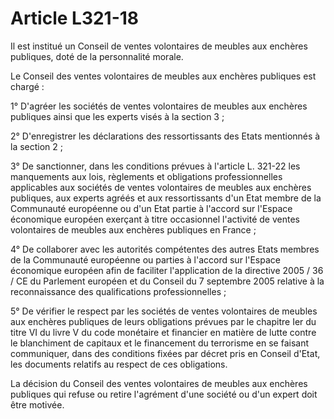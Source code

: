 # Article L321-18

Il est institué un Conseil de ventes volontaires de meubles aux enchères publiques, doté de la personnalité morale.

Le Conseil des ventes volontaires de meubles aux enchères publiques est chargé :

1° D'agréer les sociétés de ventes volontaires de meubles aux enchères publiques ainsi que les experts visés à la section 3 ;

2° D'enregistrer les déclarations des ressortissants des Etats mentionnés à la section 2 ;

3° De sanctionner, dans les conditions prévues à l'article L. 321-22 les manquements aux lois, règlements et obligations professionnelles applicables aux sociétés de ventes volontaires de meubles aux enchères publiques, aux experts agréés et aux ressortissants d'un Etat membre de la Communauté européenne ou d'un Etat partie à l'accord sur l'Espace économique européen exerçant à titre occasionnel l'activité de ventes volontaires de meubles aux enchères publiques en France ;

4° De collaborer avec les autorités compétentes des autres Etats membres de la Communauté européenne ou parties à l'accord sur l'Espace économique européen afin de faciliter l'application de la directive 2005 / 36 / CE du Parlement européen et du Conseil du 7 septembre 2005 relative à la reconnaissance des qualifications professionnelles ;

5° De vérifier  le respect par les sociétés de ventes volontaires de meubles aux enchères  publiques de leurs obligations prévues par le chapitre Ier du titre VI du livre V du code  monétaire et financier en matière de lutte contre le blanchiment de  capitaux et le financement du terrorisme en se faisant communiquer, dans des  conditions fixées par décret pris en Conseil d'Etat, les documents relatifs au  respect de ces obligations.

La décision du Conseil des ventes volontaires de meubles aux enchères publiques qui refuse ou retire l'agrément d'une société ou d'un expert doit être motivée.
